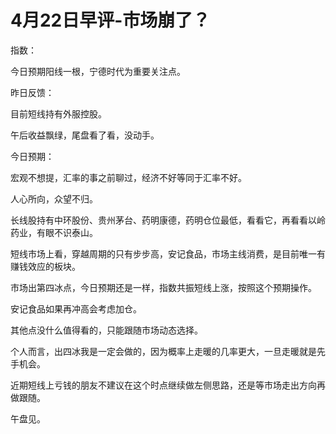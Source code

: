 # 4月22日早评-市场崩了？

指数：

今日预期阳线一根，宁德时代为重要关注点。

昨日反馈：

目前短线持有外服控股。

午后收益飘绿，尾盘看了看，没动手。

今日预期：

宏观不想提，汇率的事之前聊过，经济不好等同于汇率不好。

人心所向，众望不归。

长线股持有中环股份、贵州茅台、药明康德，药明仓位最低，看看它，再看看以岭药业，有眼不识泰山。

短线市场上看，穿越周期的只有步步高，安记食品，市场主线消费，是目前唯一有赚钱效应的板块。

市场出第四冰点，今日预期还是一样，指数共振短线上涨，按照这个预期操作。

安记食品如果再冲高会考虑加仓。

其他点没什么值得看的，只能跟随市场动态选择。

个人而言，出四冰我是一定会做的，因为概率上走暖的几率更大，一旦走暖就是先手机会。

近期短线上亏钱的朋友不建议在这个时点继续做左侧思路，还是等市场走出方向再做跟随。

午盘见。